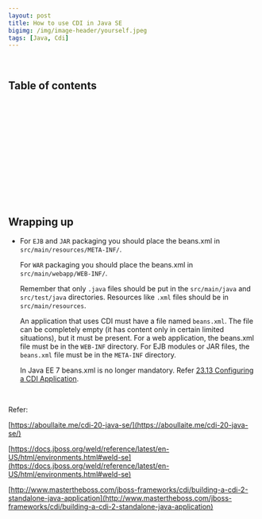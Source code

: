 ```yaml
---
layout: post
title: How to use CDI in Java SE
bigimg: /img/image-header/yourself.jpeg
tags: [Java, Cdi]
---
```





<br>

## Table of contents





<br>

## 





<br>

## 






<br>

## 




<br>

## 




<br>

## Wrapping up
- For ```EJB``` and ```JAR``` packaging you should place the beans.xml in ```src/main/resources/META-INF/```.

    For ```WAR``` packaging you should place the beans.xml in ```src/main/webapp/WEB-INF/```.

    Remember that only ```.java``` files should be put in the ```src/main/java``` and ```src/test/java``` directories. Resources like ```.xml``` files should be in ```src/main/resources```.

    An application that uses CDI must have a file named ```beans.xml```. The file can be completely empty (it has content only in certain limited situations), but it must be present. For a web application, the beans.xml file must be in the ```WEB-INF``` directory. For EJB modules or JAR files, the ```beans.xml``` file must be in the ```META-INF``` directory.

    In Java EE 7 beans.xml is no longer mandatory. Refer [23.13 Configuring a CDI Application](https://docs.oracle.com/javaee/7/tutorial/cdi-basic013.htm).

<br>

Refer:

[https://aboullaite.me/cdi-20-java-se/](https://aboullaite.me/cdi-20-java-se/)

[https://docs.jboss.org/weld/reference/latest/en-US/html/environments.html#weld-se](https://docs.jboss.org/weld/reference/latest/en-US/html/environments.html#weld-se)

[http://www.mastertheboss.com/jboss-frameworks/cdi/building-a-cdi-2-standalone-java-application](http://www.mastertheboss.com/jboss-frameworks/cdi/building-a-cdi-2-standalone-java-application)